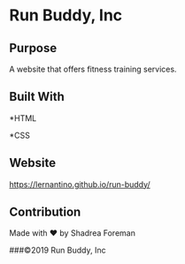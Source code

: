 
# Run Buddy, Inc


## Purpose
A website that offers fitness training services.

## Built With
*HTML

*CSS

## Website

https://lernantino.github.io/run-buddy/

## Contribution

Made with ❤️ by Shadrea Foreman

###©2019 Run Buddy,  Inc
